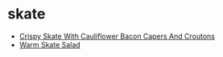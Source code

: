# skate

 * [Crispy Skate With Cauliflower Bacon Capers And Croutons](../../index/c/crispy-skate-with-cauliflower-bacon-capers-and-croutons-233702.json)
 * [Warm Skate Salad](../../index/w/warm-skate-salad-15209.json)
